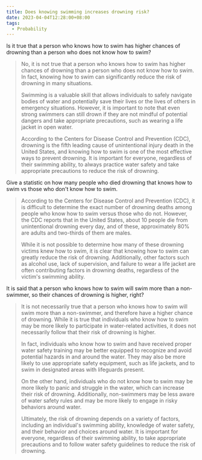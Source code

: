 ```yaml
---
title: Does knowing swimming increases drowning risk?
date: 2023-04-04T12:28:00+08:00
tags:
  - Probability
---
```

Is it true that a person who knows how to swim has higher chances of drowning than a person who does not know how to swim?

> No, it is not true that a person who knows how to swim has higher chances of drowning than a person who does not know how to swim. In fact, knowing how to swim can significantly reduce the risk of drowning in many situations.
> 
> Swimming is a valuable skill that allows individuals to safely navigate bodies of water and potentially save their lives or the lives of others in emergency situations. However, it is important to note that even strong swimmers can still drown if they are not mindful of potential dangers and take appropriate precautions, such as wearing a life jacket in open water.
> 
> According to the Centers for Disease Control and Prevention (CDC), drowning is the fifth leading cause of unintentional injury death in the United States, and knowing how to swim is one of the most effective ways to prevent drowning. It is important for everyone, regardless of their swimming ability, to always practice water safety and take appropriate precautions to reduce the risk of drowning.

Give a statistic on how many people who died drowning that knows how to swim vs those who don't know how to swim.

> According to the Centers for Disease Control and Prevention (CDC), it is difficult to determine the exact number of drowning deaths among people who know how to swim versus those who do not. However, the CDC reports that in the United States, about 10 people die from unintentional drowning every day, and of these, approximately 80% are adults and two-thirds of them are males.
> 
> While it is not possible to determine how many of these drowning victims knew how to swim, it is clear that knowing how to swim can greatly reduce the risk of drowning. Additionally, other factors such as alcohol use, lack of supervision, and failure to wear a life jacket are often contributing factors in drowning deaths, regardless of the victim's swimming ability.

It is said that a person who knows how to swim will swim more than a non-swimmer, so their chances of drowning is higher, right?

> It is not necessarily true that a person who knows how to swim will swim more than a non-swimmer, and therefore have a higher chance of drowning. While it is true that individuals who know how to swim may be more likely to participate in water-related activities, it does not necessarily follow that their risk of drowning is higher.
> 
> In fact, individuals who know how to swim and have received proper water safety training may be better equipped to recognize and avoid potential hazards in and around the water. They may also be more likely to use appropriate safety equipment, such as life jackets, and to swim in designated areas with lifeguards present.
> 
> On the other hand, individuals who do not know how to swim may be more likely to panic and struggle in the water, which can increase their risk of drowning. Additionally, non-swimmers may be less aware of water safety rules and may be more likely to engage in risky behaviors around water.
> 
> Ultimately, the risk of drowning depends on a variety of factors, including an individual's swimming ability, knowledge of water safety, and their behavior and choices around water. It is important for everyone, regardless of their swimming ability, to take appropriate precautions and to follow water safety guidelines to reduce the risk of drowning.
